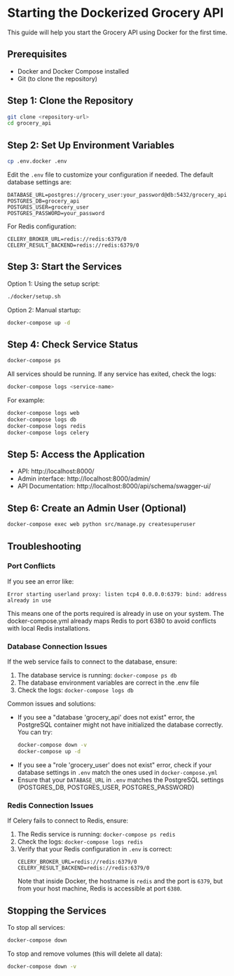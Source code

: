 # Starting the Dockerized Grocery API

This guide will help you start the Grocery API using Docker for the first time.

## Prerequisites

- Docker and Docker Compose installed
- Git (to clone the repository)

## Step 1: Clone the Repository

```bash
git clone <repository-url>
cd grocery_api
```

## Step 2: Set Up Environment Variables

```bash
cp .env.docker .env
```

Edit the `.env` file to customize your configuration if needed. The default database settings are:

```
DATABASE_URL=postgres://grocery_user:your_password@db:5432/grocery_api
POSTGRES_DB=grocery_api
POSTGRES_USER=grocery_user
POSTGRES_PASSWORD=your_password
```

For Redis configuration:
```
CELERY_BROKER_URL=redis://redis:6379/0
CELERY_RESULT_BACKEND=redis://redis:6379/0
```

## Step 3: Start the Services

Option 1: Using the setup script:
```bash
./docker/setup.sh
```

Option 2: Manual startup:
```bash
docker-compose up -d
```

## Step 4: Check Service Status

```bash
docker-compose ps
```

All services should be running. If any service has exited, check the logs:

```bash
docker-compose logs <service-name>
```

For example:
```bash
docker-compose logs web
docker-compose logs db
docker-compose logs redis
docker-compose logs celery
```

## Step 5: Access the Application

- API: http://localhost:8000/
- Admin interface: http://localhost:8000/admin/
- API Documentation: http://localhost:8000/api/schema/swagger-ui/

## Step 6: Create an Admin User (Optional)

```bash
docker-compose exec web python src/manage.py createsuperuser
```

## Troubleshooting

### Port Conflicts

If you see an error like:
```
Error starting userland proxy: listen tcp4 0.0.0.0:6379: bind: address already in use
```

This means one of the ports required is already in use on your system. The docker-compose.yml already maps Redis to port 6380 to avoid conflicts with local Redis installations.

### Database Connection Issues

If the web service fails to connect to the database, ensure:
1. The database service is running: `docker-compose ps db`
2. The database environment variables are correct in the .env file
3. Check the logs: `docker-compose logs db`

Common issues and solutions:
- If you see a "database 'grocery_api' does not exist" error, the PostgreSQL container might not have initialized the database correctly. You can try:
  ```bash
  docker-compose down -v
  docker-compose up -d
  ```
- If you see a "role 'grocery_user' does not exist" error, check if your database settings in `.env` match the ones used in `docker-compose.yml`
- Ensure that your `DATABASE_URL` in `.env` matches the PostgreSQL settings (POSTGRES_DB, POSTGRES_USER, POSTGRES_PASSWORD)

### Redis Connection Issues

If Celery fails to connect to Redis, ensure:
1. The Redis service is running: `docker-compose ps redis`
2. Check the logs: `docker-compose logs redis`
3. Verify that your Redis configuration in `.env` is correct:
   ```
   CELERY_BROKER_URL=redis://redis:6379/0
   CELERY_RESULT_BACKEND=redis://redis:6379/0
   ```
   Note that inside Docker, the hostname is `redis` and the port is `6379`, but from your host machine, Redis is accessible at port `6380`.

## Stopping the Services

To stop all services:
```bash
docker-compose down
```

To stop and remove volumes (this will delete all data):
```bash
docker-compose down -v
```
